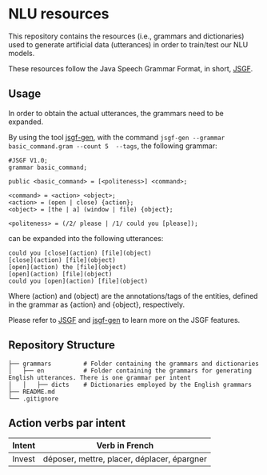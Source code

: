 # NLU resources
This repository contains the resources (i.e., grammars and dictionaries) used to generate artificial data (utterances) in order to train/test our NLU models.

These resources follow the Java Speech Grammar Format, in short, [JSGF](https://www.w3.org/TR/jsgf).

## Usage
In order to obtain the actual utterances, the grammars need to be expanded.

By using the tool [jsgf-gen](https://github.com/synesthesiam/jsgf-gen), with the command `jsgf-gen --grammar basic_command.gram --count 5  --tags`, the following grammar:


```
#JSGF V1.0;
grammar basic_command;

public <basic_command> = [<politeness>] <command>;

<command> = <action> <object>;
<action> = (open | close) {action};
<object> = [the | a] (window | file) {object};

<politeness> = (/2/ please | /1/ could you [please]); 
```

can be expanded into the following utterances:

```
could you [close](action) [file](object)
[close](action) [file](object)
[open](action) the [file](object)
[open](action) [file](object)
could you [open](action) [file](object)
``` 

Where (action) and (object) are the annotations/tags of the entities, defined in the grammar as {action} and {object}, respectively. 

Please refer to [JSGF](https://www.w3.org/TR/jsgf) and [jsgf-gen](https://github.com/synesthesiam/jsgf-gen) to learn more on the JSGF features.


## Repository Structure

```
├── grammars         # Folder containing the grammars and dictionaries
│	├── en           # Folder containing the grammars for generating English utterances. There is one grammar per intent
│	│	├── dicts    # Dictionaries employed by the English grammars
├── README.md
└── .gitignore
```

## Action verbs par intent 

| Intent     | Verb in French |
|------------|------------|
| Invest  | déposer, mettre, placer, déplacer, épargner |

